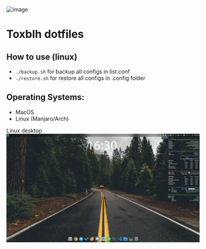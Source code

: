 ![image](https://user-images.githubusercontent.com/2198153/90152074-50899380-dd7f-11ea-9fba-ce4fdfea7929.png)
# Toxblh dotfiles

## How to use (linux)
- `./backup.sh` for backup all configs in list.conf
- `./restore.sh` for restore all configs in .config folder

## Operating Systems:
- MacOS
- Linux (Manjaro/Arch)

Linux desktop
![](assets/low-res.jpg)
